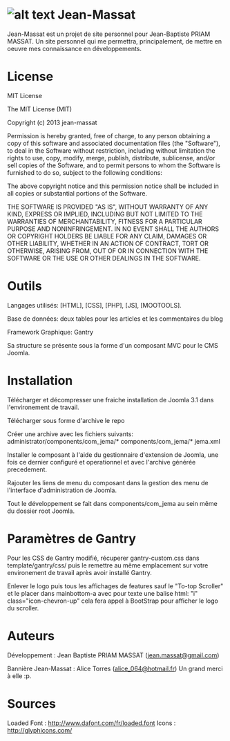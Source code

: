 ![alt text](https://github.com/jean-massat/Jean-Massat/blob/master/images/images_jema/ban_jema2.jpg "ban_jema")
Jean-Massat
===========

Jean-Massat est un projet de site personnel pour Jean-Baptiste PRIAM MASSAT.
Un site personnel qui me permettra, principalement, de mettre en oeuvre mes connaissance en développements.

License
===========

MIT License

The MIT License (MIT)

Copyright (c) 2013 jean-massat

Permission is hereby granted, free of charge, to any person obtaining a copy of
this software and associated documentation files (the "Software"), to deal in
the Software without restriction, including without limitation the rights to
use, copy, modify, merge, publish, distribute, sublicense, and/or sell copies of
the Software, and to permit persons to whom the Software is furnished to do so,
subject to the following conditions:

The above copyright notice and this permission notice shall be included in all
copies or substantial portions of the Software.

THE SOFTWARE IS PROVIDED "AS IS", WITHOUT WARRANTY OF ANY KIND, EXPRESS OR
IMPLIED, INCLUDING BUT NOT LIMITED TO THE WARRANTIES OF MERCHANTABILITY, FITNESS
FOR A PARTICULAR PURPOSE AND NONINFRINGEMENT. IN NO EVENT SHALL THE AUTHORS OR
COPYRIGHT HOLDERS BE LIABLE FOR ANY CLAIM, DAMAGES OR OTHER LIABILITY, WHETHER
IN AN ACTION OF CONTRACT, TORT OR OTHERWISE, ARISING FROM, OUT OF OR IN
CONNECTION WITH THE SOFTWARE OR THE USE OR OTHER DEALINGS IN THE SOFTWARE.

Outils
===========
Langages utilisés: [HTML], [CSS], [PHP], [JS], [MOOTOOLS].

Base de données: deux tables pour les articles et les commentaires du blog

Framework Graphique: Gantry

Sa structure se présente sous la forme d'un composant MVC pour le CMS Joomla.

Installation
===========
Télécharger et décompresser une fraiche installation de Joomla 3.1 dans l'environement de travail.

Télécharger sous forme d'archive le repo

Créer une archive avec les fichiers suivants:
administrator/components/com_jema/*
components/com_jema/*
jema.xml

Installer le composant à l'aide du gestionnaire d'extension de Joomla, une fois ce dernier configuré et operationnel et avec l'archive générée precedement.

Rajouter les liens de menu du composant dans la gestion des menu de l'interface d'administration de Joomla.

Tout le développement se fait dans components/com_jema au sein même du dossier root Joomla.


Paramètres de Gantry
===========
Pour les CSS de Gantry modifié, récuperer gantry-custom.css dans template/gantry/css/ puis le remettre au même emplacement sur votre environement de travail après avoir installé Gantry.

Enlever le logo puis tous les affichages de features sauf le "To-top Scroller" et le placer dans mainbottom-a avec pour texte une balise html: "i" class="icon-chevron-up" cela fera appel à BootStrap pour afficher le logo du scroller.


Auteurs
===========

Développement : Jean Baptiste PRIAM MASSAT (jean.massat@gmail.com)

Bannière Jean-Massat : Alice Torres (alice_064@hotmail.fr) Un grand merci à elle :p.

Sources
===========

Loaded Font : http://www.dafont.com/fr/loaded.font
Icons : http://glyphicons.com/


